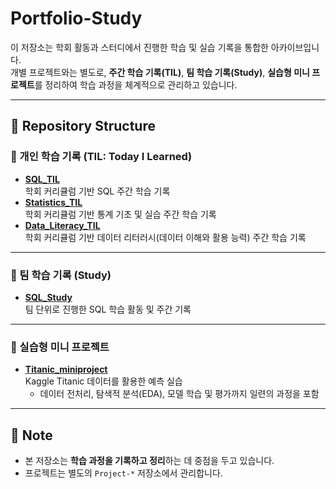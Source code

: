 # Portfolio-Study

이 저장소는 학회 활동과 스터디에서 진행한 학습 및 실습 기록을 통합한 아카이브입니다.  
개별 프로젝트와는 별도로, **주간 학습 기록(TIL)**, **팀 학습 기록(Study)**, **실습형 미니 프로젝트**를 정리하여 학습 과정을 체계적으로 관리하고 있습니다.

---

## 📂 Repository Structure

### 📝 개인 학습 기록 (TIL: Today I Learned)
- **[SQL_TIL](./SQL_TIL/)**  
  학회 커리큘럼 기반 SQL 주간 학습 기록  
- **[Statistics_TIL](./Statistics_TIL/)**  
  학회 커리큘럼 기반 통계 기초 및 실습 주간 학습 기록  
- **[Data_Literacy_TIL](./Data_Literacy_TIL/)**  
  학회 커리큘럼 기반 데이터 리터러시(데이터 이해와 활용 능력) 주간 학습 기록  

---

### 👥 팀 학습 기록 (Study)
- **[SQL_Study](./SQL_Study/)**  
  팀 단위로 진행한 SQL 학습 활동 및 주간 기록  

---

### 🎯 실습형 미니 프로젝트
- **[Titanic_miniproject](./Titanic_miniproject/)**  
  Kaggle Titanic 데이터를 활용한 예측 실습  
  - 데이터 전처리, 탐색적 분석(EDA), 모델 학습 및 평가까지 일련의 과정을 포함  

---

## 📌 Note
- 본 저장소는 **학습 과정을 기록하고 정리**하는 데 중점을 두고 있습니다.  
- 프로젝트는 별도의 `Project-*` 저장소에서 관리합니다.
